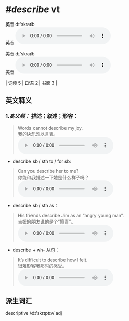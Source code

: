 # ***\#describe*** vt
英音 dɪ'skraɪb  
英音
<audio src="./media/describe-B.aac" controls="controls"></audio>

美音 dɪ'skraɪb  
美音
<audio src="./media/describe.aac" controls="controls"></audio>



| 词频 5 | 口语 2 | 书面 3 |  

英文释义
---
### 1.*高义频：* **描述；叙述；形容：**  

 > Words cannot describe my joy.   
 > 我的快乐难以言表。    
<audio src="./media/describe-1.aac" controls="controls"></audio>

- describe sb / sth to / for sb:

 > Can you describe her to me?  
 > 你能和我描述一下她是什么样子吗？    
<audio src="./media/describe-101_AAC.aac" controls="controls"></audio>

- describe sb / sth as：

 > His friends describe Jim as an “angry young man”.  
 > 吉姆的朋友说他是个“愤青”。    
<audio src="./media/describe-2.aac" controls="controls"></audio>

- describe + wh- 从句：

 > It’s difficult to describe how I felt.  
 > 很难形容我那时的感受。    
<audio src="./media/describe-3.aac" controls="controls"></audio>


派生词汇
---
descriptive /dɪ'skrɪptɪv/ adj   

